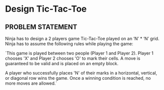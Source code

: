 # Design Tic-Tac-Toe

## PROBLEM STATEMENT
Ninja has to design a 2 players game Tic-Tac-Toe played on an ‘N’ * ‘N’ grid.
Ninja has to assume the following rules while playing the game:

`This game is played between two people (Player 1 and Player 2). Player 1 chooses 'X' and Player 2 chooses 'O' to mark their cells. A move is guaranteed to be valid and is placed on an empty block.

A player who successfully places 'N' of their marks in a horizontal, vertical, or diagonal row wins the game. Once a winning condition is reached, no more moves are allowed.`
